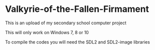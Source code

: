 # Valkyrie-of-the-Fallen-Firmament
This is an upload of my secondary school computer project

This will only work on Windows 7, 8 or 10

To compile the codes you will need the SDL2 and SDL2-image libraries
